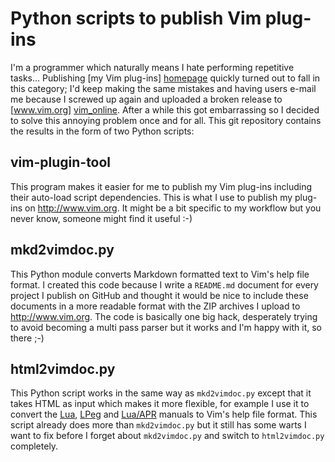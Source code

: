 # Python scripts to publish Vim plug-ins

I'm a programmer which naturally means I hate performing repetitive tasks... Publishing [my Vim plug-ins] [homepage] quickly turned out to fall in this category; I'd keep making the same mistakes and having users e-mail me because I screwed up again and uploaded a broken release to [www.vim.org] [vim_online]. After a while this got embarrassing so I decided to solve this annoying problem once and for all. This git repository contains the results in the form of two Python scripts:

## vim-plugin-tool

This program makes it easier for me to publish my Vim plug-ins including their auto-load script dependencies. This is what I use to publish my plug-ins on <http://www.vim.org>. It might be a bit specific to my workflow but you never know, someone might find it useful :-)

## mkd2vimdoc.py

This Python module converts Markdown formatted text to Vim's help file format. I created this code because I write a `README.md` document for every project I publish on GitHub and thought it would be nice to include these documents in a more readable format with the ZIP archives I upload to <http://www.vim.org>. The code is basically one big hack, desperately trying to avoid becoming a multi pass parser but it works and I'm happy with it, so there ;-)

## html2vimdoc.py

This Python script works in the same way as `mkd2vimdoc.py` except that it takes HTML as input which makes it more flexible, for example I use it to convert the [Lua](http://www.lua.org/manual/5.1/manual.html), [LPeg](http://www.inf.puc-rio.br/~roberto/lpeg/lpeg.html) and [Lua/APR](http://peterodding.com/code/lua/apr/docs) manuals to Vim's help file format. This script already does more than `mkd2vimdoc.py` but it still has some warts I want to fix before I forget about `mkd2vimdoc.py` and switch to `html2vimdoc.py` completely.

[homepage]: http://peterodding.com/code/vim/
[vim_online]: http://www.vim.org/account/profile.php?user_id=14483

